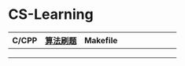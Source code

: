 # CS-Learning
| C/CPP | [算法刷题](https://github.com/T1mzhou/LeetCode) | Makefile |      |      |      |      |      |      |      |
| ----- | -------- | -------- | ---- | ---- | ---- | ---- | ---- | ---- | ---- |
|       |          |          |      |      |      |      |      |      |      |
|       |          |          |      |      |      |      |      |      |      |
|       |          |          |      |      |      |      |      |      |      |


